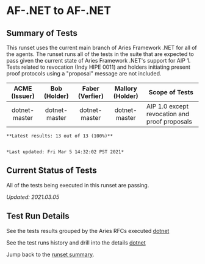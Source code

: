 # AF-.NET to AF-.NET

## Summary of Tests


 This runset uses the current main branch of Aries Framework .NET for all of the agents. The runset runs all of the tests in the suite
 that are expected to pass given the current state of Aries Framework .NET's support for AIP 1. Tests related to revocation (Indy HIPE 0011)
 and holders initiating present proof protocols using a "proposal" message are not included.
 


|  ACME (Issuer) | Bob (Holder) | Faber (Verfier) | Mallory (Holder) | Scope of Tests |
| :------------: | :----------: | :-------------: | :--------------: | -------------- |
| dotnet-master | dotnet-master | dotnet-master | dotnet-master | AIP 1.0 except revocation and proof proposals |

```tip
**Latest results: 13 out of 13 (100%)**


*Last updated: Fri Mar 5 14:32:02 PST 2021*
```

## Current Status of Tests

All of the tests being executed in this runset are passing.

*Updated: 2021.03.05*

## Test Run Details
See the tests results grouped by the Aries RFCs executed [dotnet](https://allure.vonx.io/api/allure-docker-service/projects/dotnet/reports/latest/index.html?redirect=false#behaviors)

See the test runs history and drill into the details [dotnet](https://allure.vonx.io/allure-docker-service-ui/projects/dotnet/reports/latest)

Jump back to the [runset summary](./README.md).

